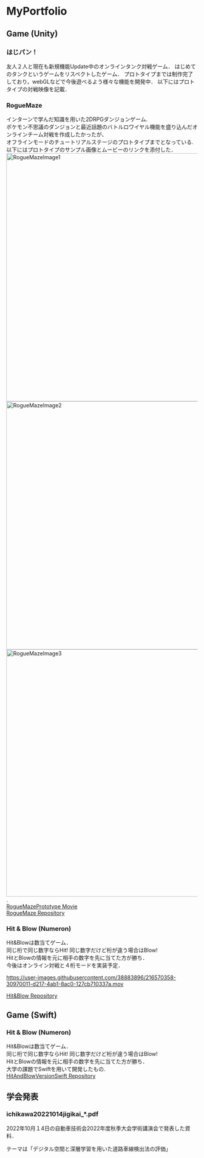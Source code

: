 # MyPortfolio

## Game (Unity)
### はじパン！
友人２人と現在も新規機能Update中のオンラインタンク対戦ゲーム．
はじめてのタンクというゲームをリスペクトしたゲーム．
プロトタイプまでは制作完了しており，webGLなどで今後遊べるよう様々な機能を開発中．
以下にはプロトタイプの対戦映像を記載．


### RogueMaze 
インターンで学んだ知識を用いた2DRPGダンジョンゲーム.  
ポケモン不思議のダンジョンと最近話題のバトルロワイヤル機能を盛り込んだオンラインチーム対戦を作成したかったが、  
オフラインモードのチュートリアルステージのプロトタイプまでとなっている.  
以下にはプロトタイプのサンプル画像とムービーのリンクを添付した．
<img width="653" alt="RogueMazeImage1" src="https://user-images.githubusercontent.com/38883896/216561614-afd16689-9a1d-427d-b5e2-f7c6f8fe7fe5.png">
<img width="653" alt="RogueMazeImage2" src="https://user-images.githubusercontent.com/38883896/216561641-4d540254-2975-406e-977d-18da1105dc84.png">
<img width="651" alt="RogueMazeImage3" src="https://user-images.githubusercontent.com/38883896/216561673-df4300a6-41a1-423a-8b14-0406e08511d1.png">.  
[RogueMazePrototype Movie](https://github.com/Nariniii/MyPortfolio/blob/main/RogueMazeMovie.mov)  
[RogueMaze Repository](https://github.com/Nariniii/RogueMaze)

### Hit & Blow (Numeron)
Hit&Blowは数当てゲーム．  
同じ桁で同じ数字ならHit! 同じ数字だけど桁が違う場合はBlow!  
HitとBlowの情報を元に相手の数字を先に当てた方が勝ち．  
今後はオンライン対戦と４桁モードを実装予定．

https://user-images.githubusercontent.com/38883896/216570358-30970011-d217-4ab1-8ac0-127cb710337a.mov

[Hit&Blow Repository](https://github.com/Nariniii/HitAndBlow)
## Game (Swift)
### Hit & Blow (Numeron)
Hit&Blowは数当てゲーム．  
同じ桁で同じ数字ならHit! 同じ数字だけど桁が違う場合はBlow!  
HitとBlowの情報を元に相手の数字を先に当てた方が勝ち．  
大学の課題でSwiftを用いて開発したもの.  
[HitAndBlowVersionSwift Repository](https://github.com/Nariniii/HitAndBlowVersionSwift)



## 学会発表
### ichikawa20221014jigikai_*.pdf
2022年10月１4日の自動車技術会2022年度秋季大会学術講演会で発表した資料．

テーマは「デジタル空間と深層学習を用いた道路車線検出法の評価」

